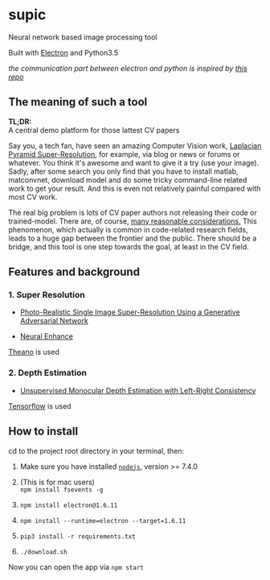 # supic
Neural network based image processing tool  



Built with [Electron](https://electron.atom.io/) and Python3.5
 
 *the communication part between electron and python is inspired by [this repo](https://github.com/fyears/electron-python-example)*

## The meaning of such a tool
**TL;DR:**  
A central demo platform for those lattest CV papers

Say you, a tech fan, have seen an amazing Computer Vision work, [Laplacian Pyramid Super-Resolution](http://vllab1.ucmerced.edu/~wlai24/LapSRN/), for example, via blog or news or forums or whatever. You think it's awesome and want to give it a try (use your image). Sadly, after some search you only find that you have to install matlab, matconvnet, download model and do some tricky command-line related work to get your result. And this is even not relatively painful compared with most CV work.

The real big problem is lots of CV paper authors not releasing their code or trained-model. There are, of course, [many reasonable considerations.](https://softwareengineering.stackexchange.com/questions/171332/why-dont-research-papers-that-mention-custom-software-release-the-source-code) This phenomenon, which actually is common in code-related research fields, leads to a huge gap between the frontier and the public. There should be a bridge, and this tool is one step towards the goal, at least in the CV field.

## Features and background
### 1. Super Resolution

* [Photo-Realistic Single Image Super-Resolution Using a Generative Adversarial Network](https://arxiv.org/abs/1609.04802)

* [Neural Enhance](https://github.com/alexjc/neural-enhance)

[Theano](http://deeplearning.net/software/theano/index.html) is used

### 2. Depth Estimation
* [Unsupervised Monocular Depth Estimation
with Left-Right Consistency](http://visual.cs.ucl.ac.uk/pubs/monoDepth/)

[Tensorflow](https://www.tensorflow.org/) is used

## How to install
cd to the project root directory in your terminal, then:
1. Make sure you have installed [`nodejs`](https://nodejs.org/en/), version >= 7.4.0
2. (This is for mac users)  
    `npm install fsevents -g`

3. `npm install electron@1.6.11 ` 
4. `npm install --runtime=electron --target=1.6.11`
5. `pip3 install -r requirements.txt`
6. `./download.sh`

Now you can open the app via `npm start`
